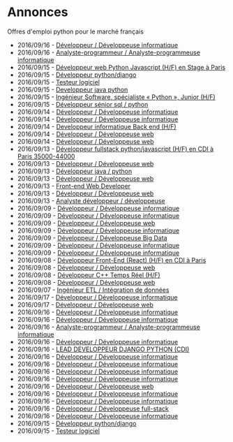 # Annonces

Offres d'emploi python pour le marché français

* 2016/09/16 - [Développeur / Développeuse informatique](http://www.pyjobs.fr/jobs/details/3450/developpeur-developpeuse-informatique "Développeur / Développeuse informatique")
* 2016/09/16 - [Analyste-programmeur / Analyste-programmeuse informatique](http://www.pyjobs.fr/jobs/details/3449/analyste-programmeur-analyste-programmeuse-informatique "Analyste-programmeur / Analyste-programmeuse informatique")
* 2016/09/15 - [Développeur web Python Javascript (H/F) en Stage à Paris](http://www.pyjobs.fr/jobs/details/3424/developpeur-web-python-javascript-h-f-en-stage-a-paris "Développeur web Python Javascript (H/F) en Stage à Paris")
* 2016/09/15 - [Développeur python/django](http://www.pyjobs.fr/jobs/details/3422/developpeur-python-django "Développeur python/django")
* 2016/09/15 - [Testeur logiciel](http://www.pyjobs.fr/jobs/details/3425/testeur-logiciel "Testeur logiciel")
* 2016/09/15 - [Developpeur java python](http://www.pyjobs.fr/jobs/details/3423/developpeur-java-python "Developpeur java python")
* 2016/09/15 - [Ingénieur Software, spécialiste « Python », Junior (H/F)](http://www.pyjobs.fr/jobs/details/3429/ingenieur-software-specialiste-python-junior-h-f "Ingénieur Software, spécialiste « Python », Junior (H/F)")
* 2016/09/15 - [Développeur sénior sql / python](http://www.pyjobs.fr/jobs/details/3427/developpeur-senior-sql-python "Développeur sénior sql / python")
* 2016/09/14 - [Développeur / Développeuse informatique](http://www.pyjobs.fr/jobs/details/3434/developpeur-developpeuse-informatique "Développeur / Développeuse informatique")
* 2016/09/14 - [Développeur / Développeuse informatique](http://www.pyjobs.fr/jobs/details/3433/developpeur-developpeuse-informatique "Développeur / Développeuse informatique")
* 2016/09/14 - [Developpeur informatique Back end (H/F)](http://www.pyjobs.fr/jobs/details/3438/developpeur-informatique-back-end-h-f "Developpeur informatique Back end (H/F)")
* 2016/09/14 - [Développeur / Développeuse web](http://www.pyjobs.fr/jobs/details/3431/developpeur-developpeuse-web "Développeur / Développeuse web")
* 2016/09/14 - [Développeur / Développeuse web](http://www.pyjobs.fr/jobs/details/3430/developpeur-developpeuse-web "Développeur / Développeuse web")
* 2016/09/13 - [Développeur fullstack python/javascript (H/F) en CDI à Paris 35000-44000](http://www.pyjobs.fr/jobs/details/3426/developpeur-fullstack-python-javascript-h-f-en-cdi-a-paris-35000-44000 "Développeur fullstack python/javascript (H/F) en CDI à Paris 35000-44000")
* 2016/09/13 - [Développeur / Développeuse web](http://www.pyjobs.fr/jobs/details/3435/developpeur-developpeuse-web "Développeur / Développeuse web")
* 2016/09/13 - [Développeur java / python](http://www.pyjobs.fr/jobs/details/3428/developpeur-java-python "Développeur java / python")
* 2016/09/13 - [Développeur / Développeuse web](http://www.pyjobs.fr/jobs/details/3432/developpeur-developpeuse-web "Développeur / Développeuse web")
* 2016/09/13 - [Front-end Web Developer](http://www.pyjobs.fr/jobs/details/3421/front-end-web-developer "Front-end Web Developer")
* 2016/09/13 - [Développeur / Développeuse web](http://www.pyjobs.fr/jobs/details/3437/developpeur-developpeuse-web "Développeur / Développeuse web")
* 2016/09/13 - [Analyste développeur / développeuse](http://www.pyjobs.fr/jobs/details/3436/analyste-developpeur-developpeuse "Analyste développeur / développeuse")
* 2016/09/09 - [Développeur / Développeuse informatique](http://www.pyjobs.fr/jobs/details/3420/developpeur-developpeuse-informatique "Développeur / Développeuse informatique")
* 2016/09/09 - [Développeur / Développeuse informatique](http://www.pyjobs.fr/jobs/details/3413/developpeur-developpeuse-informatique "Développeur / Développeuse informatique")
* 2016/09/09 - [Développeur / Développeuse web](http://www.pyjobs.fr/jobs/details/3411/developpeur-developpeuse-web "Développeur / Développeuse web")
* 2016/09/09 - [Développeur / Développeuse informatique](http://www.pyjobs.fr/jobs/details/3416/developpeur-developpeuse-informatique "Développeur / Développeuse informatique")
* 2016/09/09 - [Développeur / Développeuse Big Data](http://www.pyjobs.fr/jobs/details/3412/developpeur-developpeuse-big-data "Développeur / Développeuse Big Data")
* 2016/09/09 - [Développeur / Développeuse informatique](http://www.pyjobs.fr/jobs/details/3414/developpeur-developpeuse-informatique "Développeur / Développeuse informatique")
* 2016/09/09 - [Développeur / Développeuse informatique](http://www.pyjobs.fr/jobs/details/3415/developpeur-developpeuse-informatique "Développeur / Développeuse informatique")
* 2016/09/08 - [Développeur Front-End (React) (H/F) en CDI à Paris](http://www.pyjobs.fr/jobs/details/3407/developpeur-front-end-react-h-f-en-cdi-a-paris "Développeur Front-End (React) (H/F) en CDI à Paris")
* 2016/09/08 - [Développeur / Développeuse web](http://www.pyjobs.fr/jobs/details/3418/developpeur-developpeuse-web "Développeur / Développeuse web")
* 2016/09/08 - [Développeur C++ Temps Réel (H/F)](http://www.pyjobs.fr/jobs/details/3417/developpeur-c-temps-reel-h-f "Développeur C++ Temps Réel (H/F)")
* 2016/09/08 - [Développeur / Développeuse web](http://www.pyjobs.fr/jobs/details/3419/developpeur-developpeuse-web "Développeur / Développeuse web")
* 2016/09/07 - [Ingénieur ETL / Intégration de données](http://www.pyjobs.fr/jobs/details/3400/ingenieur-etl-integration-de-donnees "Ingénieur ETL / Intégration de données")
* 2016/09/17 - [Développeur / Développeuse informatique](http://www.pyjobs.fr/jobs/details/794/developpeur-developpeuse-informatique "Développeur / Développeuse informatique")
* 2016/09/17 - [Développeur / Développeuse web](http://www.pyjobs.fr/jobs/details/793/developpeur-developpeuse-web "Développeur / Développeuse web")
* 2016/09/16 - [Développeur / Développeuse informatique](http://www.pyjobs.fr/jobs/details/792/developpeur-developpeuse-informatique "Développeur / Développeuse informatique")
* 2016/09/16 - [Développeur / Développeuse informatique](http://www.pyjobs.fr/jobs/details/783/developpeur-developpeuse-informatique "Développeur / Développeuse informatique")
* 2016/09/16 - [Analyste-programmeur / Analyste-programmeuse informatique](http://www.pyjobs.fr/jobs/details/780/analyste-programmeur-analyste-programmeuse-informatique "Analyste-programmeur / Analyste-programmeuse informatique")
* 2016/09/16 - [Développeur / Développeuse informatique](http://www.pyjobs.fr/jobs/details/785/developpeur-developpeuse-informatique "Développeur / Développeuse informatique")
* 2016/09/16 - [LEAD DEVELOPPEUR DJANGO PYTHON (CDI)](http://www.pyjobs.fr/jobs/details/778/lead-developpeur-django-python-cdi "LEAD DEVELOPPEUR DJANGO PYTHON (CDI)")
* 2016/09/16 - [Développeur / Développeuse informatique](http://www.pyjobs.fr/jobs/details/782/developpeur-developpeuse-informatique "Développeur / Développeuse informatique")
* 2016/09/16 - [Développeur / Développeuse informatique](http://www.pyjobs.fr/jobs/details/787/developpeur-developpeuse-informatique "Développeur / Développeuse informatique")
* 2016/09/16 - [Développeur / Développeuse informatique](http://www.pyjobs.fr/jobs/details/788/developpeur-developpeuse-informatique "Développeur / Développeuse informatique")
* 2016/09/16 - [Développeur / Développeuse informatique](http://www.pyjobs.fr/jobs/details/791/developpeur-developpeuse-informatique "Développeur / Développeuse informatique")
* 2016/09/16 - [Développeur / Développeuse web](http://www.pyjobs.fr/jobs/details/789/developpeur-developpeuse-web "Développeur / Développeuse web")
* 2016/09/16 - [Développeur / Développeuse informatique](http://www.pyjobs.fr/jobs/details/786/developpeur-developpeuse-informatique "Développeur / Développeuse informatique")
* 2016/09/16 - [Développeur / Développeuse informatique](http://www.pyjobs.fr/jobs/details/790/developpeur-developpeuse-informatique "Développeur / Développeuse informatique")
* 2016/09/16 - [Développeur / Développeuse full-stack](http://www.pyjobs.fr/jobs/details/781/developpeur-developpeuse-full-stack "Développeur / Développeuse full-stack")
* 2016/09/16 - [Développeur / Développeuse informatique](http://www.pyjobs.fr/jobs/details/784/developpeur-developpeuse-informatique "Développeur / Développeuse informatique")
* 2016/09/15 - [Développeur python/django](http://www.pyjobs.fr/jobs/details/773/developpeur-python-django "Développeur python/django")
* 2016/09/15 - [Testeur logiciel](http://www.pyjobs.fr/jobs/details/776/testeur-logiciel "Testeur logiciel")

